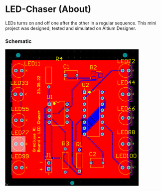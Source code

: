 # LED-Chaser (About)
LEDs turns on and off one after the other in a regular sequence.
This mini project was designed, tested and simulated on Altium Designer.


### Schematic

<img src="Images/PCB.png" width =428 height= 438> 

